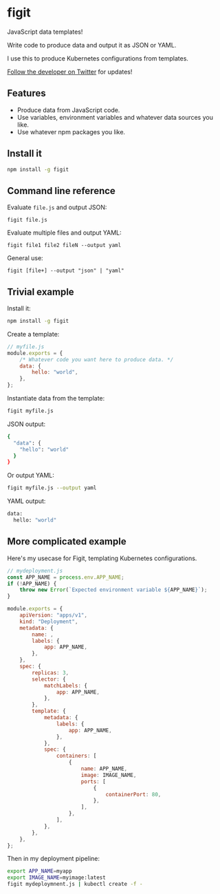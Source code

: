 # figit

JavaScript data templates! 

Write code to produce data and output it as JSON or YAML.

I use this to produce Kubernetes configurations from templates.

[Follow the developer on Twitter](https://twitter.com/ashleydavis75) for updates!

## Features

- Produce data from JavaScript code.
- Use variables, environment variables and whatever data sources you like.
- Use whatever npm packages you like.

## Install it

```bash
npm install -g figit
```

## Command line reference

Evaluate `file.js` and output JSON:

```
figit file.js
```

Evaluate multiple files and output YAML:

```
figit file1 file2 fileN --output yaml
```

General use:

```
figit [file+] --output "json" | "yaml"
```

## Trivial example

Install it:

```bash
npm install -g figit
```

Create a template:

```javascript
// myfile.js
module.exports = {
    /* Whatever code you want here to produce data. */
    data: {
        hello: "world",
    },
};
```

Instantiate data from the template:

```bash
figit myfile.js
```

JSON output:

```bash
{
  "data": {
    "hello": "world"
  }
}
```

Or output YAML:

```bash
figit myfile.js --output yaml
``` 

YAML output:

```bash
data:
  hello: "world"
```

## More complicated example

Here's my usecase for Figit, templating Kubernetes configurations.

```javascript
// mydeployment.js
const APP_NAME = process.env.APP_NAME;
if (!APP_NAME) {
    throw new Error(`Expected environment variable ${APP_NAME}`);
}

module.exports = {
    apiVersion: "apps/v1",
    kind: "Deployment",
    metadata: {
        name: ,
        labels: {
            app: APP_NAME,
        },
    },
    spec: {
        replicas: 3,
        selector: {
            matchLabels: {
                app: APP_NAME,
            },
        },
        template: {
            metadata: {
                labels: {
                    app: APP_NAME,
                },
            },
            spec: {
                containers: [
                    {
                        name: APP_NAME,
                        image: IMAGE_NAME,
                        ports: [
                            {
                                containerPort: 80,
                            },
                        ],
                    },
                ],
            },
        },
    },
};
```

Then in my deployment pipeline:

```bash
export APP_NAME=myapp
export IMAGE_NAME=myimage:latest
figit mydeploymnent.js | kubectl create -f -
```


